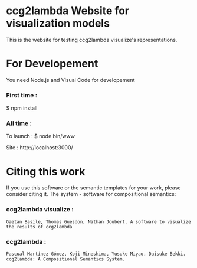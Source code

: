 # ccg2lambda Website for visualization models

This is the website for testing ccg2lambda visualize's representations.

# For Developement

You need Node.js and Visual Code for developement

### First time :
$ npm install

### All time :

To launch : $ node bin/www

Site : http://localhost:3000/

# Citing this work

If you use this software or the semantic templates for your work, please consider citing it.
The system - software for compositional semantics:

### ccg2lambda visualize :

	Gaetan Basile, Thomas Guesdon, Nathan Joubert. A software to visualize the results of ccg2lambda

### ccg2lambda :

    Pascual Martínez-Gómez, Koji Mineshima, Yusuke Miyao, Daisuke Bekki. ccg2lambda: A Compositional Semantics System.
